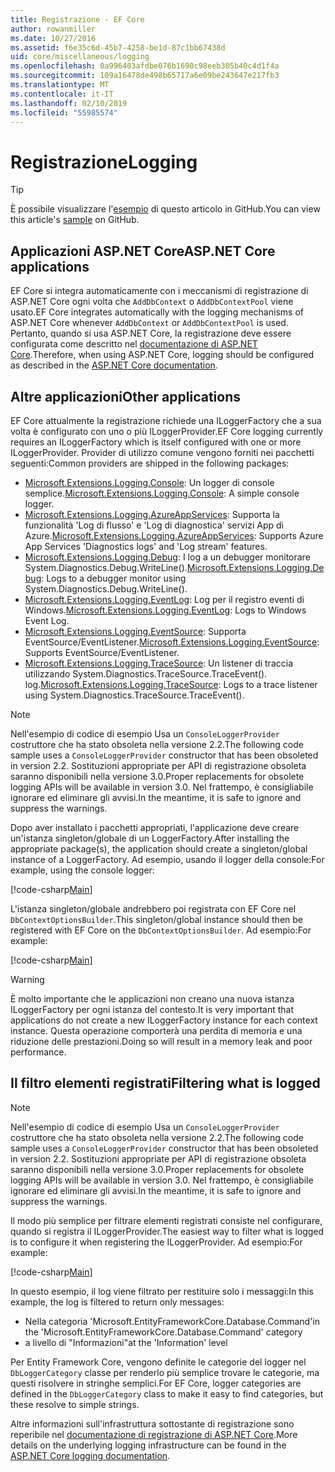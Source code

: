 ```yaml
---
title: Registrazione - EF Core
author: rowanmiller
ms.date: 10/27/2016
ms.assetid: f6e35c6d-45b7-4258-be1d-87c1bb67438d
uid: core/miscellaneous/logging
ms.openlocfilehash: 0a996403afdbe076b1690c98eeb305b40c4d1f4a
ms.sourcegitcommit: 109a16478de498b65717a6e09be243647e217fb3
ms.translationtype: MT
ms.contentlocale: it-IT
ms.lasthandoff: 02/10/2019
ms.locfileid: "55985574"
---
```

# <a name="logging"></a><span data-ttu-id="873f1-102">Registrazione</span><span class="sxs-lookup"><span data-stu-id="873f1-102">Logging</span></span>

> [!TIP]  
> <span data-ttu-id="873f1-103">È possibile visualizzare l'[esempio](https://github.com/aspnet/EntityFramework.Docs/tree/master/samples/core/Miscellaneous/Logging) di questo articolo in GitHub.</span><span class="sxs-lookup"><span data-stu-id="873f1-103">You can view this article's [sample](https://github.com/aspnet/EntityFramework.Docs/tree/master/samples/core/Miscellaneous/Logging) on GitHub.</span></span>

## <a name="aspnet-core-applications"></a><span data-ttu-id="873f1-104">Applicazioni ASP.NET Core</span><span class="sxs-lookup"><span data-stu-id="873f1-104">ASP.NET Core applications</span></span>

<span data-ttu-id="873f1-105">EF Core si integra automaticamente con i meccanismi di registrazione di ASP.NET Core ogni volta che `AddDbContext` o `AddDbContextPool` viene usato.</span><span class="sxs-lookup"><span data-stu-id="873f1-105">EF Core integrates automatically with the logging mechanisms of ASP.NET Core whenever `AddDbContext` or `AddDbContextPool` is used.</span></span> <span data-ttu-id="873f1-106">Pertanto, quando si usa ASP.NET Core, la registrazione deve essere configurata come descritto nel [documentazione di ASP.NET Core](https://docs.microsoft.com/aspnet/core/fundamentals/logging?tabs=aspnetcore2x).</span><span class="sxs-lookup"><span data-stu-id="873f1-106">Therefore, when using ASP.NET Core, logging should be configured as described in the [ASP.NET Core documentation](https://docs.microsoft.com/aspnet/core/fundamentals/logging?tabs=aspnetcore2x).</span></span>

## <a name="other-applications"></a><span data-ttu-id="873f1-107">Altre applicazioni</span><span class="sxs-lookup"><span data-stu-id="873f1-107">Other applications</span></span>

<span data-ttu-id="873f1-108">EF Core attualmente la registrazione richiede una ILoggerFactory che a sua volta è configurato con uno o più ILoggerProvider.</span><span class="sxs-lookup"><span data-stu-id="873f1-108">EF Core logging currently requires an ILoggerFactory which is itself configured with one or more ILoggerProvider.</span></span> <span data-ttu-id="873f1-109">Provider di utilizzo comune vengono forniti nei pacchetti seguenti:</span><span class="sxs-lookup"><span data-stu-id="873f1-109">Common providers are shipped in the following packages:</span></span>

* <span data-ttu-id="873f1-110">[Microsoft.Extensions.Logging.Console](https://www.nuget.org/packages/Microsoft.Extensions.Logging.Console/): Un logger di console semplice.</span><span class="sxs-lookup"><span data-stu-id="873f1-110">[Microsoft.Extensions.Logging.Console](https://www.nuget.org/packages/Microsoft.Extensions.Logging.Console/): A simple console logger.</span></span>
* <span data-ttu-id="873f1-111">[Microsoft.Extensions.Logging.AzureAppServices](https://www.nuget.org/packages/Microsoft.Extensions.Logging.AzureAppServices/): Supporta la funzionalità 'Log di flusso' e 'Log di diagnostica' servizi App di Azure.</span><span class="sxs-lookup"><span data-stu-id="873f1-111">[Microsoft.Extensions.Logging.AzureAppServices](https://www.nuget.org/packages/Microsoft.Extensions.Logging.AzureAppServices/): Supports Azure App Services 'Diagnostics logs' and 'Log stream' features.</span></span>
* <span data-ttu-id="873f1-112">[Microsoft.Extensions.Logging.Debug](https://www.nuget.org/packages/Microsoft.Extensions.Logging.Debug/): I log a un debugger monitorare System.Diagnostics.Debug.WriteLine().</span><span class="sxs-lookup"><span data-stu-id="873f1-112">[Microsoft.Extensions.Logging.Debug](https://www.nuget.org/packages/Microsoft.Extensions.Logging.Debug/): Logs to a debugger monitor using System.Diagnostics.Debug.WriteLine().</span></span>
* <span data-ttu-id="873f1-113">[Microsoft.Extensions.Logging.EventLog](https://www.nuget.org/packages/Microsoft.Extensions.Logging.EventLog/): Log per il registro eventi di Windows.</span><span class="sxs-lookup"><span data-stu-id="873f1-113">[Microsoft.Extensions.Logging.EventLog](https://www.nuget.org/packages/Microsoft.Extensions.Logging.EventLog/): Logs to Windows Event Log.</span></span>
* <span data-ttu-id="873f1-114">[Microsoft.Extensions.Logging.EventSource](https://www.nuget.org/packages/Microsoft.Extensions.Logging.EventSource/): Supporta EventSource/EventListener.</span><span class="sxs-lookup"><span data-stu-id="873f1-114">[Microsoft.Extensions.Logging.EventSource](https://www.nuget.org/packages/Microsoft.Extensions.Logging.EventSource/): Supports EventSource/EventListener.</span></span>
* <span data-ttu-id="873f1-115">[Microsoft.Extensions.Logging.TraceSource](https://www.nuget.org/packages/Microsoft.Extensions.Logging.TraceSource/): Un listener di traccia utilizzando System.Diagnostics.TraceSource.TraceEvent(). log.</span><span class="sxs-lookup"><span data-stu-id="873f1-115">[Microsoft.Extensions.Logging.TraceSource](https://www.nuget.org/packages/Microsoft.Extensions.Logging.TraceSource/): Logs to a trace listener using System.Diagnostics.TraceSource.TraceEvent().</span></span>

> [!NOTE]
> <span data-ttu-id="873f1-116">Nell'esempio di codice di esempio Usa un `ConsoleLoggerProvider` costruttore che ha stato obsoleta nella versione 2.2.</span><span class="sxs-lookup"><span data-stu-id="873f1-116">The following code sample uses a `ConsoleLoggerProvider` constructor that has been obsoleted in version 2.2.</span></span> <span data-ttu-id="873f1-117">Sostituzioni appropriate per API di registrazione obsoleta saranno disponibili nella versione 3.0.</span><span class="sxs-lookup"><span data-stu-id="873f1-117">Proper replacements for obsolete logging APIs will be available in version 3.0.</span></span> <span data-ttu-id="873f1-118">Nel frattempo, è consigliabile ignorare ed eliminare gli avvisi.</span><span class="sxs-lookup"><span data-stu-id="873f1-118">In the meantime, it is safe to ignore and suppress the warnings.</span></span>

<span data-ttu-id="873f1-119">Dopo aver installato i pacchetti appropriati, l'applicazione deve creare un'istanza singleton/globale di un LoggerFactory.</span><span class="sxs-lookup"><span data-stu-id="873f1-119">After installing the appropriate package(s), the application should create a singleton/global instance of a LoggerFactory.</span></span> <span data-ttu-id="873f1-120">Ad esempio, usando il logger della console:</span><span class="sxs-lookup"><span data-stu-id="873f1-120">For example, using the console logger:</span></span>

[!code-csharp[Main](../../../samples/core/Miscellaneous/Logging/Logging/BloggingContext.cs#DefineLoggerFactory)]

<span data-ttu-id="873f1-121">L'istanza singleton/globale andrebbero poi registrata con EF Core nel `DbContextOptionsBuilder`.</span><span class="sxs-lookup"><span data-stu-id="873f1-121">This singleton/global instance should then be registered with EF Core on the `DbContextOptionsBuilder`.</span></span> <span data-ttu-id="873f1-122">Ad esempio:</span><span class="sxs-lookup"><span data-stu-id="873f1-122">For example:</span></span>

[!code-csharp[Main](../../../samples/core/Miscellaneous/Logging/Logging/BloggingContext.cs#RegisterLoggerFactory)]

> [!WARNING]
> <span data-ttu-id="873f1-123">È molto importante che le applicazioni non creano una nuova istanza ILoggerFactory per ogni istanza del contesto.</span><span class="sxs-lookup"><span data-stu-id="873f1-123">It is very important that applications do not create a new ILoggerFactory instance for each context instance.</span></span> <span data-ttu-id="873f1-124">Questa operazione comporterà una perdita di memoria e una riduzione delle prestazioni.</span><span class="sxs-lookup"><span data-stu-id="873f1-124">Doing so will result in a memory leak and poor performance.</span></span>

## <a name="filtering-what-is-logged"></a><span data-ttu-id="873f1-125">Il filtro elementi registrati</span><span class="sxs-lookup"><span data-stu-id="873f1-125">Filtering what is logged</span></span>

> [!NOTE]
> <span data-ttu-id="873f1-126">Nell'esempio di codice di esempio Usa un `ConsoleLoggerProvider` costruttore che ha stato obsoleta nella versione 2.2.</span><span class="sxs-lookup"><span data-stu-id="873f1-126">The following code sample uses a `ConsoleLoggerProvider` constructor that has been obsoleted in version 2.2.</span></span> <span data-ttu-id="873f1-127">Sostituzioni appropriate per API di registrazione obsoleta saranno disponibili nella versione 3.0.</span><span class="sxs-lookup"><span data-stu-id="873f1-127">Proper replacements for obsolete logging APIs will be available in version 3.0.</span></span> <span data-ttu-id="873f1-128">Nel frattempo, è consigliabile ignorare ed eliminare gli avvisi.</span><span class="sxs-lookup"><span data-stu-id="873f1-128">In the meantime, it is safe to ignore and suppress the warnings.</span></span>

<span data-ttu-id="873f1-129">Il modo più semplice per filtrare elementi registrati consiste nel configurare, quando si registra il ILoggerProvider.</span><span class="sxs-lookup"><span data-stu-id="873f1-129">The easiest way to filter what is logged is to configure it when registering the ILoggerProvider.</span></span> <span data-ttu-id="873f1-130">Ad esempio:</span><span class="sxs-lookup"><span data-stu-id="873f1-130">For example:</span></span>

[!code-csharp[Main](../../../samples/core/Miscellaneous/Logging/Logging/BloggingContextWithFiltering.cs#DefineLoggerFactory)]

<span data-ttu-id="873f1-131">In questo esempio, il log viene filtrato per restituire solo i messaggi:</span><span class="sxs-lookup"><span data-stu-id="873f1-131">In this example, the log is filtered to return only messages:</span></span>
 * <span data-ttu-id="873f1-132">Nella categoria 'Microsoft.EntityFrameworkCore.Database.Command'</span><span class="sxs-lookup"><span data-stu-id="873f1-132">in the 'Microsoft.EntityFrameworkCore.Database.Command' category</span></span>
 * <span data-ttu-id="873f1-133">a livello di "Informazioni"</span><span class="sxs-lookup"><span data-stu-id="873f1-133">at the 'Information' level</span></span>

<span data-ttu-id="873f1-134">Per Entity Framework Core, vengono definite le categorie del logger nel `DbLoggerCategory` classe per renderlo più semplice trovare le categorie, ma questi risolvere in stringhe semplici.</span><span class="sxs-lookup"><span data-stu-id="873f1-134">For EF Core, logger categories are defined in the `DbLoggerCategory` class to make it easy to find categories, but these resolve to simple strings.</span></span>

<span data-ttu-id="873f1-135">Altre informazioni sull'infrastruttura sottostante di registrazione sono reperibile nel [documentazione di registrazione di ASP.NET Core](https://docs.microsoft.com/aspnet/core/fundamentals/logging?tabs=aspnetcore2x).</span><span class="sxs-lookup"><span data-stu-id="873f1-135">More details on the underlying logging infrastructure can be found in the [ASP.NET Core logging documentation](https://docs.microsoft.com/aspnet/core/fundamentals/logging?tabs=aspnetcore2x).</span></span>
